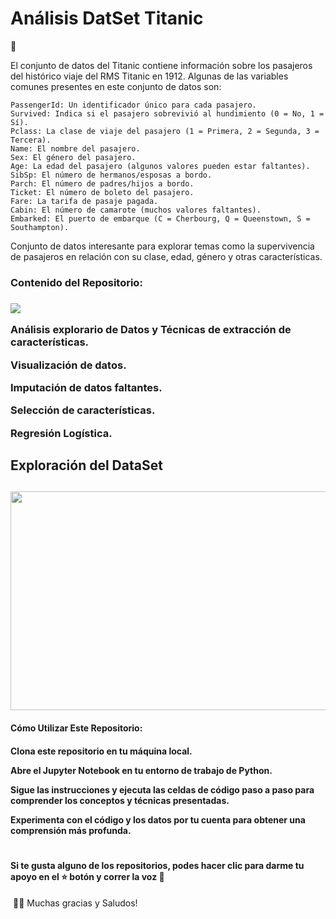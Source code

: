 <h1> Análisis DatSet Titanic </h1> 🚢 


El conjunto de datos del Titanic contiene información sobre los pasajeros del histórico viaje del RMS Titanic en 1912. Algunas de las variables comunes presentes en este conjunto de datos son:

    PassengerId: Un identificador único para cada pasajero.
    Survived: Indica si el pasajero sobrevivió al hundimiento (0 = No, 1 = Sí).
    Pclass: La clase de viaje del pasajero (1 = Primera, 2 = Segunda, 3 = Tercera).
    Name: El nombre del pasajero.
    Sex: El género del pasajero.
    Age: La edad del pasajero (algunos valores pueden estar faltantes).
    SibSp: El número de hermanos/esposas a bordo.
    Parch: El número de padres/hijos a bordo.
    Ticket: El número de boleto del pasajero.
    Fare: La tarifa de pasaje pagada.
    Cabin: El número de camarote (muchos valores faltantes).
    Embarked: El puerto de embarque (C = Cherbourg, Q = Queenstown, S = Southampton).

Conjunto de datos interesante para explorar temas como la supervivencia de pasajeros en relación con su clase, edad, género y otras características. 

<h3> Contenido del Repositorio:<h3>

<img src = "/Users/jimenacambronero/Desktop/Proyectos para Portfolio/Titanic/Imgenes/Titanic.jpg" 
style="margin-left:auto; margin-right:auto"
/>

Análisis explorario de Datos y Técnicas de extracción de características.

Visualización de datos.

Imputación de datos faltantes.

Selección de características.

Regresión Logística.

<h2> Exploración del DataSet <h2>

<img src = "/Users/jimenacambronero/Desktop/Proyectos para Portfolio/Titanic/Imgenes/Datos_Titanic.jpg" style = "width:600px;height:350px"/>

<h4> Cómo Utilizar Este Repositorio: <h4>

Clona este repositorio en tu máquina local.

Abre el Jupyter Notebook en tu entorno de trabajo de Python.

Sigue las instrucciones y ejecuta las celdas de código paso a paso para comprender los conceptos y técnicas presentadas.

Experimenta con el código y los datos por tu cuenta para obtener una comprensión más profunda.

# <h4> Si te gusta alguno de los repositorios, podes hacer clic para darme tu apoyo en el ⭐️ botón y correr la voz 🦄⁣ <h4>
⁣
👩‍💻 Muchas gracias y Saludos!⁣